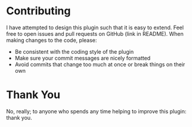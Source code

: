 # Contributing

I have attempted to design this plugin such that it is easy to extend. Feel
free to open issues and pull requests on GitHub (link in README). When making
changes to the code, please:

* Be consistent with the coding style of the plugin
* Make sure your commit messages are nicely formatted
* Avoid commits that change too much at once or break things on their own

# Thank You

No, really; to anyone who spends any time helping to improve this plugin:
thank you.
